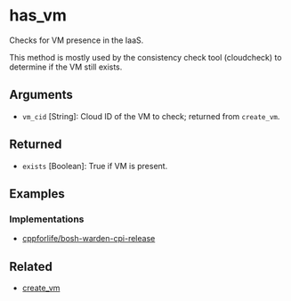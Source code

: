 # has_vm

Checks for VM presence in the IaaS.

This method is mostly used by the consistency check tool (cloudcheck) to determine if the VM still exists.


## Arguments

 * `vm_cid` [String]: Cloud ID of the VM to check; returned from `create_vm`.


## Returned

 * `exists` [Boolean]: True if VM is present.


## Examples


### Implementations

 * [cppforlife/bosh-warden-cpi-release](https://github.com/cppforlife/bosh-warden-cpi-release/blob/master/src/github.com/cppforlife/bosh-warden-cpi/action/has_vm.go)


## Related

 * [create_vm](create-vm.md)
